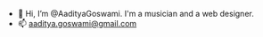 - 👋 Hi, I’m @AadityaGoswami. I'm a musician and a web designer.
- 📫 aaditya.goswami@gmail.com

<!---
AadityaGoswami/AadityaGoswami is a ✨ special ✨ repository because its `README.md` (this file) appears on your GitHub profile.
You can click the Preview link to take a look at your changes.
--->
